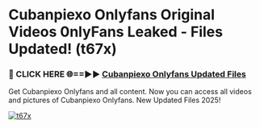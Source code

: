 # Cubanpiexo Onlyfans Original Videos 0nlyFans Leaked - Files Updated! (t67x)

<h3>🔴 CLICK HERE 🌐==►► <a href="https://tinyurl.com/ehrbuxhb" rel="nofollow">Cubanpiexo Onlyfans Updated Files</a></h3>

Get Cubanpiexo Onlyfans and all content. Now you can access all videos and pictures of Cubanpiexo Onlyfans. New Updated Files 2025!

[![t67x](https://i.imgur.com/lVYEuWS.gif)](https://tinyurl.com/ehrbuxhb)
